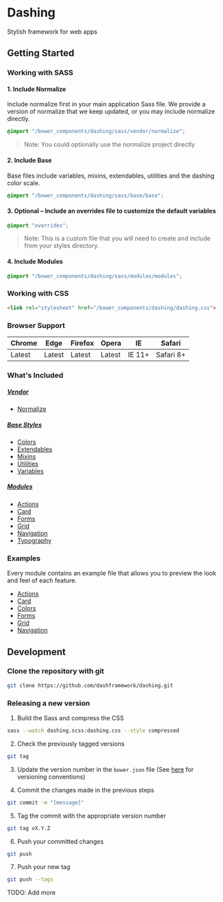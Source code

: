 # Dashing
Stylish framework for web apps

## Getting Started

### Working with SASS

#### 1. Include Normalize

Include normalize first in your main application Sass file. We provide a version of normalize that we keep updated, or you may include normalize directly.

```scss
@import "/bower_components/dashing/sass/vendor/normalize";
```

> Note: You could optionally use the normalize project directly

#### 2. Include Base

Base files include variables, mixins, extendables, utilities and the dashing color scale.

```scss
@import "/bower_components/dashing/sass/base/base";
```

#### 3. Optional – Include an overrides file to customize the default variables

```scss
@import "overrides";
```
> Note: This is a custom file that you will need to create and include from your styles directory.

#### 4. Include Modules

```scss
@import "/bower_components/dashing/sass/modules/modules";
```


### Working with CSS

```html
<link rel="stylesheet" href="/bower_components/dashing/dashing.css">
```


### Browser Support

| Chrome | Edge | Firefox | Opera | IE | Safari |
|--------|------|---------|-------|----|--------|
| Latest | Latest | Latest | Latest | IE 11+ | Safari 8+ |


### What's Included

##### [Vendor](https://github.com/dashframework/dashing/tree/develop/sass/vendor)

* [Normalize](https://github.com/dashframework/dashing/tree/develop/sass/vendor)

##### [Base Styles](https://github.com/dashframework/dashing/tree/develop/sass/base)

* [Colors](https://github.com/dashframework/dashing/tree/develop/sass/base/colors)
* [Extendables](https://github.com/dashframework/dashing/tree/develop/sass/base/extendables)
* [Mixins](https://github.com/dashframework/dashing/tree/develop/sass/base/mixins)
* [Utilities](https://github.com/dashframework/dashing/tree/develop/sass/base/utilities)
* [Variables](https://github.com/dashframework/dashing/tree/develop/sass/base/variables)

##### [Modules](https://github.com/dashframework/dashing/tree/develop/sass/modules)

* [Actions](https://github.com/dashframework/dashing/tree/develop/sass/modules/actions)
* [Card](https://github.com/dashframework/dashing/tree/develop/sass/modules/card)
* [Forms](https://github.com/dashframework/dashing/tree/develop/sass/modules/forms)
* [Grid](https://github.com/dashframework/dashing/tree/develop/sass/modules/grid)
* [Navigation](https://github.com/dashframework/dashing/tree/develop/sass/modules/navigation)
* [Typography](https://github.com/dashframework/dashing/tree/develop/sass/modules/typography)

### Examples

Every module contains an example file that allows you to preview the look and feel of each feature.

* [Actions](http://dashframework.github.io/dashing/sass/modules/actions/example.html)
* [Card](http://dashframework.github.io/dashing/sass/modules/card/example.html)
* [Colors](http://dashframework.github.io/dashing/sass/base/colors/example/example.html)
* [Forms](http://dashframework.github.io/dashing/sass/modules/forms/example.html)
* [Grid](http://dashframework.github.io/dashing/sass/modules/grid/example.html)
* [Navigation](http://dashframework.github.io/dashing/sass/modules/navigation/example/example-1.html)


## Development

### Clone the repository with git

```bash
git clone https://github.com/dashframework/dashing.git
```

### Releasing a new version

1. Build the Sass and compress the CSS
  ```bash
  sass --watch dashing.scss:dashing.css --style compressed
  ```

2. Check the previously tagged versions
  ```bash
  git tag
  ```

3. Update the version number in the `bower.json` file (See [here](http://semver.org/) for versioning conventions)

4. Commit the changes made in the previous steps
  ```bash
  git commit -m "[message]"
  ```

5. Tag the commit with the appropriate version number
  ```bash
  git tag vX.Y.Z
  ```

6. Push your committed changes
  ```bash
  git push
  ```

7. Push your new tag
  ```bash
  git push --tags
  ```

TODO: Add more
